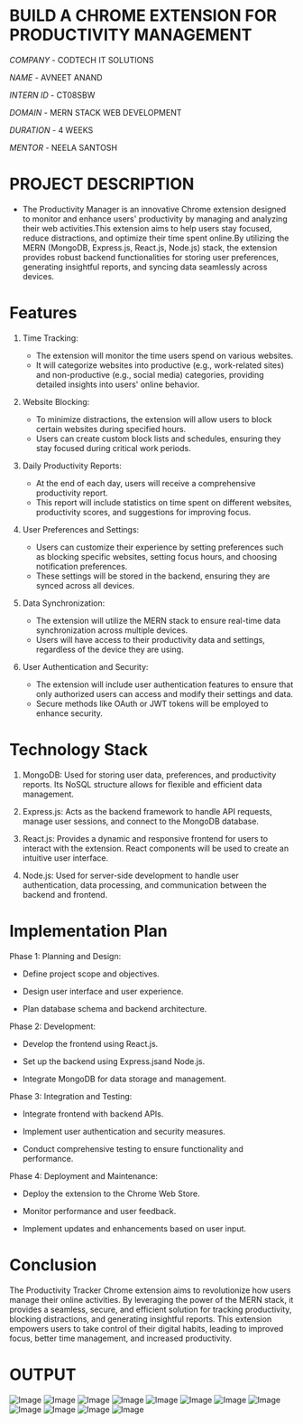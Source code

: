 # BUILD A CHROME EXTENSION FOR PRODUCTIVITY MANAGEMENT

*COMPANY* - CODTECH IT SOLUTIONS

*NAME* - AVNEET ANAND

*INTERN ID* - CT08SBW

*DOMAIN* - MERN STACK WEB DEVELOPMENT

*DURATION* - 4 WEEKS

*MENTOR* - NEELA SANTOSH

# PROJECT DESCRIPTION #

 - The Productivity Manager is an innovative Chrome extension designed to monitor and enhance users' productivity by managing and analyzing their web activities.This 
   extension aims to help users stay focused, reduce distractions, and optimize their time spent online.By utilizing the MERN (MongoDB, Express.js, React.js, Node.js) 
   stack, the extension provides robust backend functionalities for storing user preferences, generating insightful reports, and syncing data seamlessly across devices.

# Features #

1. Time Tracking:
   - The extension will monitor the time users spend on various websites.
   -  It will categorize websites into productive (e.g., work-related sites) and non-productive (e.g., social media) categories, providing detailed insights into 
      users' online behavior.

2. Website Blocking:
   - To minimize distractions, the extension will allow users to block certain websites during specified hours.
   -  Users can create custom block lists and schedules, ensuring they stay focused during critical work periods.

3. Daily Productivity Reports:
   - At the end of each day, users will receive a comprehensive productivity report.
   -  This report will include statistics on time spent on different websites, productivity scores, and suggestions for improving focus.

4. User Preferences and Settings:
   - Users can customize their experience by setting preferences such as blocking specific websites, setting focus hours, and choosing notification preferences.
   - These settings will be stored in the backend, ensuring they are synced across all devices.

5. Data Synchronization:
   - The extension will utilize the MERN stack to ensure real-time data synchronization across multiple devices.
   - Users will have access to their productivity data and settings, regardless of the device they are using.

6. User Authentication and Security:
   - The extension will include user authentication features to ensure that only authorized users can access and modify their settings and data.
   - Secure methods like OAuth or JWT tokens will be employed to enhance security.
  
# Technology Stack #

1. MongoDB: Used for storing user data, preferences, and productivity reports. Its NoSQL structure allows for flexible and efficient data management.

2. Express.js: Acts as the backend framework to handle API requests, manage user sessions, and connect to the MongoDB database.

3. React.js: Provides a dynamic and responsive frontend for users to interact with the extension. React components will be used to create an intuitive user interface.

4. Node.js: Used for server-side development to handle user authentication, data processing, and communication between the backend and frontend.

# Implementation Plan #

Phase 1: Planning and Design:

- Define project scope and objectives.

- Design user interface and user experience.

- Plan database schema and backend architecture.

Phase 2: Development:

- Develop the frontend using React.js.

- Set up the backend using Express.jsand Node.js.

- Integrate MongoDB for data storage and management.

Phase 3: Integration and Testing:

- Integrate frontend with backend APIs.

- Implement user authentication and security measures.

- Conduct comprehensive testing to ensure functionality and performance.

Phase 4: Deployment and Maintenance:

- Deploy the extension to the Chrome Web Store.

- Monitor performance and user feedback.

- Implement updates and enhancements based on user input.

# Conclusion #
  The Productivity Tracker Chrome extension aims to revolutionize how users manage their online activities. By leveraging the power of the MERN stack, it provides a 
  seamless, secure, and efficient solution for tracking productivity, blocking distractions, and generating insightful reports. This extension empowers users to take 
  control of their digital habits, leading to improved focus, better time management, and increased productivity.

# OUTPUT #

![Image](https://github.com/user-attachments/assets/62c72ff8-6edf-4d10-83f0-f09ef3498206)
![Image](https://github.com/user-attachments/assets/ee31986c-e7ce-4ba9-bcfb-7a326dd53368)
![Image](https://github.com/user-attachments/assets/39ae2040-222d-4807-aa91-a9d996f22c74)
![Image](https://github.com/user-attachments/assets/42149da3-e093-41e4-b8ac-8e182af35a6c)
![Image](https://github.com/user-attachments/assets/0d65b472-2b83-40ee-a249-ddbd27314fa7)
![Image](https://github.com/user-attachments/assets/29cb6f31-04d7-4085-a210-0b124bc8b988)
![Image](https://github.com/user-attachments/assets/c81e2ac1-c7c6-4ce6-83fa-e89b706351e0)
![Image](https://github.com/user-attachments/assets/3441aa23-25f8-4696-8885-430db6931cf8)
![Image](https://github.com/user-attachments/assets/427006f4-b6d7-41b3-aaaf-a7534e8fc8d7)
![Image](https://github.com/user-attachments/assets/47612bc1-038a-4f0e-b898-9e3086ff3475)
![Image](https://github.com/user-attachments/assets/7d2555ec-0cbb-45cb-913d-aa9dbfbb23cd)
![Image](https://github.com/user-attachments/assets/bfd7fbb7-c6b7-45fb-993a-ed660694c8ca)

